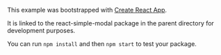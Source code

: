 This example was bootstrapped with [Create React App](https://github.com/facebook/create-react-app).

It is linked to the react-simple-modal package in the parent directory for development purposes.

You can run `npm install` and then `npm start` to test your package.
